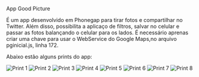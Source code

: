 App Good Picture

É um app desenvolvido em Phonegap para tirar fotos e compartilhar no Twitter. Além disso, possibilita a aplicaço de filtros, salvar no celular e passar as fotos balançando o celular para os lados. É necessário aprenas criar uma chave para usar o WebService do Google Maps,no arquivo pginicial.js, linha 172.

Abaixo estão alguns prints do app:

![Print 1](https://github.com/sergiosmarinho/appgoodpicture/prints/print.png)
![Print 2](https://github.com/sergiosmarinho/appgoodpicture/prints/print1.png)
![Print 3](https://github.com/sergiosmarinho/appgoodpicture/prints/print2.png)
![Print 4](https://github.com/sergiosmarinho/appgoodpicture/prints/print3.png)
![Print 5](https://github.com/sergiosmarinho/appgoodpicture/prints/print4.png)
![Print 6](https://github.com/sergiosmarinho/appgoodpicture/prints/print5.png)
![Print 7](https://github.com/sergiosmarinho/appgoodpicture/prints/print6.png)
![Print 8](https://github.com/sergiosmarinho/appgoodpicture/prints/print7.png)